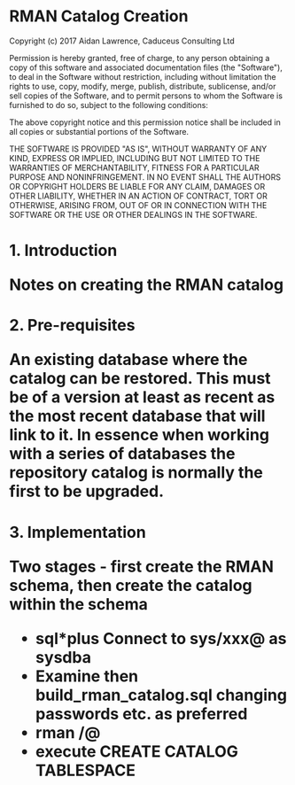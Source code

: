 <H1>RMAN Catalog Creation</H1>
Copyright (c) 2017 Aidan Lawrence, Caduceus Consulting Ltd

Permission is hereby granted, free of charge, to any person obtaining a copy of this software and associated documentation files (the "Software"), to deal in the Software without restriction, including without limitation the rights to use, copy, modify, merge, publish, distribute, sublicense, and/or sell copies of the Software, and to permit persons to whom the Software is furnished to do so, subject to the following conditions:

The above copyright notice and this permission notice shall be included in all copies or substantial portions of the Software.

THE SOFTWARE IS PROVIDED "AS IS", WITHOUT WARRANTY OF ANY KIND, EXPRESS OR IMPLIED, INCLUDING BUT NOT LIMITED TO THE WARRANTIES OF MERCHANTABILITY, FITNESS FOR A PARTICULAR PURPOSE AND NONINFRINGEMENT. IN NO EVENT SHALL THE AUTHORS OR COPYRIGHT HOLDERS BE LIABLE FOR ANY CLAIM, DAMAGES OR OTHER LIABILITY, WHETHER IN AN ACTION OF CONTRACT, TORT OR OTHERWISE, ARISING FROM, OUT OF OR IN CONNECTION WITH THE SOFTWARE OR THE USE OR OTHER DEALINGS IN THE SOFTWARE.

<H1>1. Introduction

Notes on creating the RMAN catalog 

<H1>2. Pre-requisites 

An existing database where the catalog can be restored. This must be of a version at least as recent as the most recent database that will link to it. In essence when working with a series of databases the repository catalog is normally the first to be upgraded. 

<H1>3. Implementation  

Two stages - first create the RMAN schema, then create the catalog within the schema

<ul>
<li>sql*plus Connect to sys/xxx@<catalog database> as sysdba</li> 
<li>Examine then build_rman_catalog.sql changing passwords etc. as preferred </li> 
<li>rman <rman_schema>/<rman_pw>@<catalog database></li>
<li>execute CREATE CATALOG TABLESPACE <rman_tbsp>
</ul>

